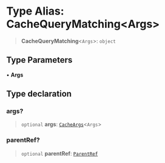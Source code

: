# Type Alias: CacheQueryMatching\<Args\>

> **CacheQueryMatching**\<`Args`\>: `object`

## Type Parameters

• **Args**

## Type declaration

### args?

> `optional` **args**: [`CacheArgs`](CacheArgs.md)\<`Args`\>

### parentRef?

> `optional` **parentRef**: [`ParentRef`](ParentRef.md)
